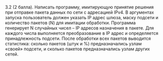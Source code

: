 3.2 (2 балла). Написать программу, имитирующую принятие решения при
отправке пакета данных по сети с адресацией IPv4. В аргументах запуска
пользователь должен указать IP адрес шлюза, маску подсети и количество
пакетов (N) для имитации обработки. Программа генерирует N случайных
чисел – IP адресов назначения в пакете. Для каждого числа выполняется
преобразование в IP адрес и определяется принадлежность подсети.
После обработки всех пакетов выводится статистика: сколько пакетов (штук и %) предназначались узлам «своей» подсети, и сколько пакетов
предназначались узлам других сетей.